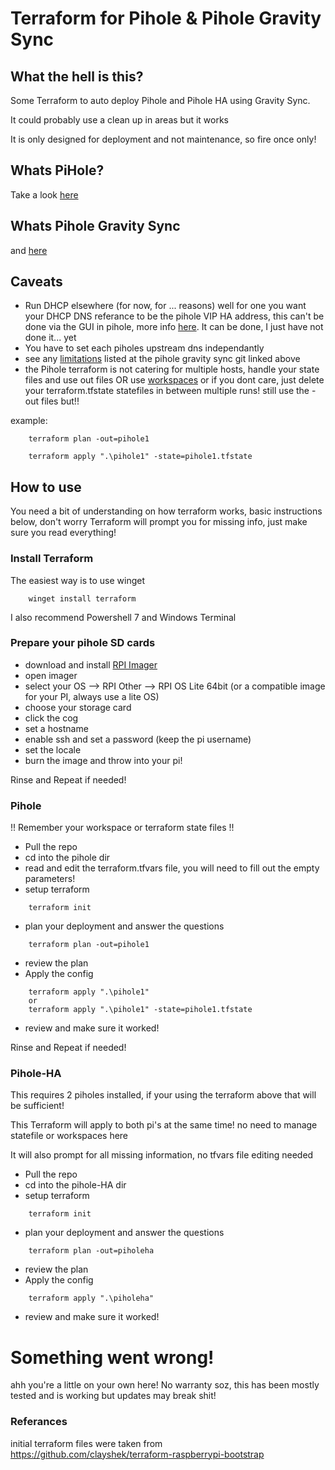 # Terraform for Pihole & Pihole Gravity Sync

## What the hell is this?

Some Terraform to auto deploy Pihole and Pihole HA using Gravity Sync.

It could probably use a clean up in areas but it works

It is only designed for deployment and not maintenance, so fire once only!

## Whats PiHole?

Take a look [here](https://github.com/pi-hole/pi-hole)

## Whats Pihole Gravity Sync

and [here](https://github.com/vmstan/gravity-sync)

## Caveats

- Run DHCP elsewhere (for now, for ... reasons) well for one you want your DHCP DNS referance to be the pihole VIP HA address, this can't be done via the GUI in pihole, more info [here](https://github.com/vmstan/gravity-sync/wiki/DHCP-Replication). It can be done, I just have not done it... yet
- You have to set each piholes upstream dns independantly
- see any [limitations](https://github.com/vmstan/gravity-sync#limitations) listed at the pihole gravity sync git linked above
- the Pihole terraform is not catering for multiple hosts, handle your state files and use out files OR use [workspaces](https://www.terraform.io/language/state/workspaces) or if you dont care, just delete your terraform.tfstate statefiles in between multiple runs! still use the -out files but!!

example:

```
    terraform plan -out=pihole1

    terraform apply ".\pihole1" -state=pihole1.tfstate
```


## How to use

You need a bit of understanding on how terraform works, basic instructions below, don't worry Terraform will prompt you for missing info, just make sure you read everything!

### Install Terraform

The easiest way is to use winget

```
    winget install terraform
```
I also recommend Powershell 7 and Windows Terminal

### Prepare your pihole SD cards

- download and install [RPI Imager](https://downloads.raspberrypi.org/imager/imager_latest.exe)
- open imager
- select your OS --> RPI Other --> RPI OS Lite 64bit (or a compatible image for your PI, always use a lite OS)
- choose your storage card
- click the cog
- set a hostname
- enable ssh and set a password (keep the pi username)
- set the locale
-  burn the image and throw into your pi!

Rinse and Repeat if needed!

### Pihole

!! Remember your workspace or terraform state files !!

- Pull the repo
- cd into the pihole dir
- read and edit the terraform.tfvars file, you will need to fill out the empty parameters! 
- setup terraform
```
    terraform init
```
- plan your deployment and answer the questions
```
    terraform plan -out=pihole1
```
- review the plan
- Apply the config
```
    terraform apply ".\pihole1"
    or
    terraform apply ".\pihole1" -state=pihole1.tfstate
```
- review and make sure it worked!

Rinse and Repeat if needed!

### Pihole-HA

This requires 2 piholes installed, if your using the terraform above that will be sufficient!

This Terraform will apply to both pi's at the same time! no need to manage statefile or workspaces here

It will also prompt for all missing information, no tfvars file editing needed

- Pull the repo
- cd into the pihole-HA dir
- setup terraform
```
    terraform init
```
- plan your deployment and answer the questions
```
    terraform plan -out=piholeha
```
- review the plan
- Apply the config
```
    terraform apply ".\piholeha"
```
- review and make sure it worked!   


# Something went wrong!

ahh you're a little on your own here! No warranty soz, this has been mostly tested and is working but updates may break shit!


### Referances

initial terraform files were taken from https://github.com/clayshek/terraform-raspberrypi-bootstrap 